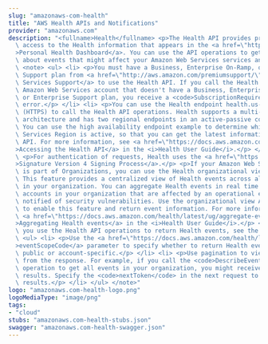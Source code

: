 ```yaml
---
slug: "amazonaws-com-health"
title: "AWS Health APIs and Notifications"
provider: "amazonaws.com"
description: "<fullname>Health</fullname> <p>The Health API provides programmatic\
  \ access to the Health information that appears in the <a href=\"https://phd.aws.amazon.com/phd/home#/\"\
  >Personal Health Dashboard</a>. You can use the API operations to get information\
  \ about events that might affect your Amazon Web Services services and resources.</p>\
  \ <note> <ul> <li> <p>You must have a Business, Enterprise On-Ramp, or Enterprise\
  \ Support plan from <a href=\"http://aws.amazon.com/premiumsupport/\">Amazon Web\
  \ Services Support</a> to use the Health API. If you call the Health API from an\
  \ Amazon Web Services account that doesn't have a Business, Enterprise On-Ramp,\
  \ or Enterprise Support plan, you receive a <code>SubscriptionRequiredException</code>\
  \ error.</p> </li> <li> <p>You can use the Health endpoint health.us-east-1.amazonaws.com\
  \ (HTTPS) to call the Health API operations. Health supports a multi-Region application\
  \ architecture and has two regional endpoints in an active-passive configuration.\
  \ You can use the high availability endpoint example to determine which Amazon Web\
  \ Services Region is active, so that you can get the latest information from the\
  \ API. For more information, see <a href=\"https://docs.aws.amazon.com/health/latest/ug/health-api.html\"\
  >Accessing the Health API</a> in the <i>Health User Guide</i>.</p> </li> </ul> </note>\
  \ <p>For authentication of requests, Health uses the <a href=\"https://docs.aws.amazon.com/general/latest/gr/signature-version-4.html\"\
  >Signature Version 4 Signing Process</a>.</p> <p>If your Amazon Web Services account\
  \ is part of Organizations, you can use the Health organizational view feature.\
  \ This feature provides a centralized view of Health events across all accounts\
  \ in your organization. You can aggregate Health events in real time to identify\
  \ accounts in your organization that are affected by an operational event or get\
  \ notified of security vulnerabilities. Use the organizational view API operations\
  \ to enable this feature and return event information. For more information, see\
  \ <a href=\"https://docs.aws.amazon.com/health/latest/ug/aggregate-events.html\"\
  >Aggregating Health events</a> in the <i>Health User Guide</i>.</p> <note> <p>When\
  \ you use the Health API operations to return Health events, see the following recommendations:</p>\
  \ <ul> <li> <p>Use the <a href=\"https://docs.aws.amazon.com/health/latest/APIReference/API_Event.html#AWSHealth-Type-Event-eventScopeCode\"\
  >eventScopeCode</a> parameter to specify whether to return Health events that are\
  \ public or account-specific.</p> </li> <li> <p>Use pagination to view all events\
  \ from the response. For example, if you call the <code>DescribeEventsForOrganization</code>\
  \ operation to get all events in your organization, you might receive several page\
  \ results. Specify the <code>nextToken</code> in the next request to return more\
  \ results.</p> </li> </ul> </note>"
logo: "amazonaws.com-health-logo.png"
logoMediaType: "image/png"
tags:
- "cloud"
stubs: "amazonaws.com-health-stubs.json"
swagger: "amazonaws.com-health-swagger.json"
---
```

